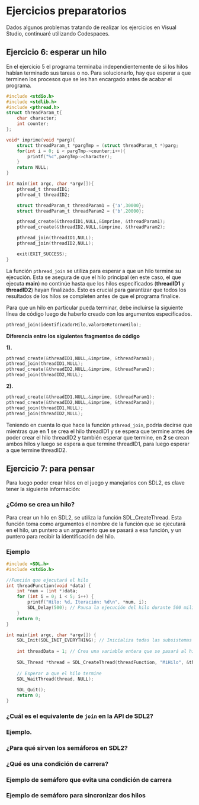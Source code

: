 # Ejercicios preparatorios
Dados algunos problemas tratando de realizar los ejercicios en Visual Studio, continuaré utilizando Codespaces.

## Ejercicio 6: esperar un hilo
En el ejercicio 5 el programa terminaba independientemente de si los hilos habían terminado sus tareas o no. Para solucionarlo, hay que esperar a que terminen los procesos que se les han encargado antes de acabar el programa.

``` C
#include <stdio.h>
#include <stdlib.h>
#include <pthread.h>
struct threadParam_t{
    char character;
    int counter;
};

void* imprime(void *parg){
    struct threadParam_t *pargTmp = (struct threadParam_t *)parg;
    for(int i = 0; i < pargTmp->counter;i++){
        printf("%c",pargTmp->character);
    }
    return NULL;
}

int main(int argc, char *argv[]){
    pthread_t threadID1;
    pthread_t threadID2;

    struct threadParam_t threadParam1 = {'a',30000};
    struct threadParam_t threadParam2 = {'b',20000};

    pthread_create(&threadID1,NULL,&imprime, &threadParam1);
    pthread_create(&threadID2,NULL,&imprime, &threadParam2);

    pthread_join(threadID1,NULL);
    pthread_join(threadID2,NULL);

    exit(EXIT_SUCCESS);
}
```
La función `pthread_join` se utiliza para esperar a que un hilo termine su ejecución. Esta se asegura de que el hilo principal (en este caso, el que ejecuta **main**) no continúe hasta que los hilos especificados (**threadID1** y **threadID2**) hayan finalizado. Esto es crucial para garantizar que todos los resultados de los hilos se completen antes de que el programa finalice.

Para que un hilo en particular pueda terminar, debe incluirse la siguiente línea de código luego de haberlo creado con los argumentos especificados.

``` C
pthread_join(identificadorHilo,valorDeRetornoHilo);
```

**Diferencia entre los siguientes fragmentos de código**

**1).**
``` C
pthread_create(&threadID1,NULL,&imprime, &threadParam1);
pthread_join(threadID1,NULL);
pthread_create(&threadID2,NULL,&imprime, &threadParam2);
pthread_join(threadID2,NULL);
```

**2).**
``` C
pthread_create(&threadID1,NULL,&imprime, &threadParam1);
pthread_create(&threadID2,NULL,&imprime, &threadParam2);
pthread_join(threadID1,NULL);
pthread_join(threadID2,NULL);
```
Teniendo en cuenta lo que hace la función `pthread_join`, podría decirse que mientras que en **1** se crea el hilo threadID1 y se espera que termine antes de poder crear el hilo threadID2 y también esperar que termine, en **2** se crean ambos hilos y luego se espera a que termine threadID1, para luego esperar a que termine threadID2.

## Ejercicio 7: para pensar
Para luego poder crear hilos en el juego y manejarlos con SDL2, es clave tener la siguiente información:

### ¿Cómo se crea un hilo?
Para crear un hilo en SDL2, se utiliza la función SDL_CreateThread. Esta función toma como argumentos el nombre de la función que se ejecutará en el hilo, un puntero a un argumento que se pasará a esa función, y un puntero para recibir la identificación del hilo.
### Ejemplo
```C
#include <SDL.h>
#include <stdio.h>

//Función que ejecutará el hilo
int threadFunction(void *data) {
    int *num = (int *)data;
    for (int i = 0; i < 5; i++) {
        printf("Hilo: %d, Iteración: %d\n", *num, i);
        SDL_Delay(500); // Pausa la ejecución del hilo durante 500 milisegundos (0.5 segundos)
    }
    return 0;
}

int main(int argc, char *argv[]) {
    SDL_Init(SDL_INIT_EVERYTHING); // Inicializa todas las subsistemas de SDL
    
    int threadData = 1; // Crea una variable entera que se pasará al hilo
    
    SDL_Thread *thread = SDL_CreateThread(threadFunction, "MiHilo", &threadData);
    
    // Esperar a que el hilo termine
    SDL_WaitThread(thread, NULL);
    
    SDL_Quit();
    return 0;
}
```
### ¿Cuál es el equivalente de `join` en la API de SDL2?
### Ejemplo.
### ¿Para qué sirven los semáforos en SDL2?
### ¿Qué es una condición de carrera?
### Ejemplo de semáforo que evita una condición de carrera
### Ejemplo de semáforo para sincronizar dos hilos
